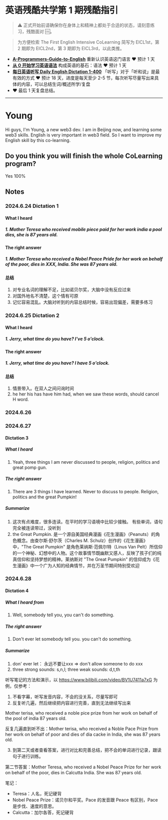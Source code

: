 # 英语残酷共学第 1 期残酷指引

> ⚠️ 正式开始前请确保你在身体上和精神上都处于合适的状态，请刻意练习，残酷面对 🆒。

> 为方便检索 The First English Intensive CoLearning 简写为 EICL1st，第 2 期即为 EICL2nd，第 3 期即为 EICL3rd，以此类推。

- [**A-Programmers-Guide-to-English**](https://github.com/yujiangshui/A-Programmers-Guide-to-English) 重新认识英语这门语言 ❤️ 预计 1 天
- [**从 0 开始学习英语语法**](https://hzpt-inet-club.github.io/english-note/) 构成英语的基石：语法 ❤️ 预计 1 天
- [**每日英语听写 Daily English Dictation 1-400**](https://www.bilibili.com/video/BV1U7411a7xG?p=3&vd_source=bc0666711d2280c24d54945ab9c11146) 「听写」对于「听和说」是最有效的方式 ❤️ 预计 18 天，进度是每天至少 2-5 节，每次听写尽量写出来具体的内容，可以总结生词/概述所学/复盘
- ❤️ 最后 1 天复盘总结。

---

# Young

Hi guys, I'm Young, a new web3 dev. I am in Beijing now, and learning some web3 skills. English is very important in web3 field. So I want to improve my English skill by this co-learning.

## Do you think you will finish the whole CoLearning program?

Yes 100%

## Notes

### 2024.6.24 Dictation 1

#### What I heard
##### 1. Mother Teresa who received mobile piece paid for her work india a pool dies, she is 87 years old.

#### The right answer
##### 1. Mother Teresa who received a Nobel Peace Pride for her work on behalf of the poor, dies in XXX, India. She was 87 years old.

#### 总结
1. 对专业名词的理解不足，比如诺贝尔奖，大脑中没有反应过来
2. 对国外地名不清楚，这个情有可原
3. 记忆容易混乱。大脑对听到的内容总结时候，容易出现偏差，需要多练习

### 2024.6.25 Dictation 2

#### What I heard
##### 1. Jerry, what time do you have? I've 5 o'clock.

#### The right answer
##### 1. Jerry, what time do you have? I have 5 o'clock.
#### 总结
1. 情景带入。在双人之间问询时间
2. he her his has have him had, when we saw these words, should cancel H word.


### 2024.6.26

### 2024.6.27

#### Dictation 3

##### What I heard
1. Yeah, three things I am never discussed to people, religion, politics and great pomp gun.

##### The right answer
1. There are 3 things I have learned. Never to discuss to people. Religion, politics and the great Pumpkin!

##### Summarize
1. 这次有点难度，很多连读。在平时的学习语境中比较少接触。 有些单词，语句完全被连读带过，没听到
2. the Great Pumpkin. 是一个源自美国经典漫画《花生漫画》（Peanuts）的角色概念。由查尔斯·舒尔茨（Charles M. Schulz）创作的《花生漫画》中，"The Great Pumpkin" 是角色莱纳斯·范佩尔特（Linus Van Pelt）所信仰的一个神秘、幻想中的人物。这个故事情节既幽默又感人，反映了孩子们的纯真信仰和坚持梦想的精神。莱纳斯对 "The Great Pumpkin" 的信仰成为《花生漫画》中一个广为人知的经典情节，并在万圣节期间特别受欢迎

### 2024.6.28

#### Dictation 4

##### What I heard from 
1. Well, somebody tell you, you can't do something.

##### The right answer
1. Don't ever let somebody tell you. you can't do something.

##### Summarize
1. don' ever let： 永远不要让xxx  => don't allow someone to do xxx
2. three strong sounds: s,n,l;  three weak sounds: d,t,th



听写笔记的方法和演示，以 https://www.bilibili.com/video/BV1U7411a7xG 为例，仅参考：

1. 不看字幕，听写发音内容，不会的没关系，尽量写即可
2. 反复听几遍，然后继续把内容进行完善，直到无法继续写出来

Mother terisa, who received a noble pice prize from her work on behalf of the pool of india 87 years old.

反复几遍直到听不出：Mother terisa, who received a Noble Pace Prize from her work on behalf of poor and dies of dia cacke in India, she was 87 years old.

3. 到第二天或者查看答案，进行对比和完善总结，把不会的单词进行记录，跟读句子进行训练。

第二节答案：Mother Teresa, who received a Nobel Peace Prize for her work on behalf of the poor, dies in Calcutta India. She was 87 years old.

笔记：

- Teresa：人名，死记硬背
- Nobel Peace Prize：诺贝尔和平奖。Pace 的发音跟 Peace 有区别，Pace 是步伐、速度的意思。
- Calcutta：加尔各答，死记硬背
